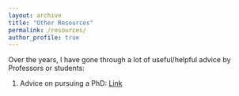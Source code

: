 ```yaml
---
layout: archive
title: "Other Resources"
permalink: /resources/
author_profile: true
---
```


Over the years, I have gone through a lot of useful/helpful advice by Professors or students:

1. Advice on pursuing a PhD: <a href="https://co2.ini.uzh.ch/Openings/warning.html" target="_blank">Link</a>
